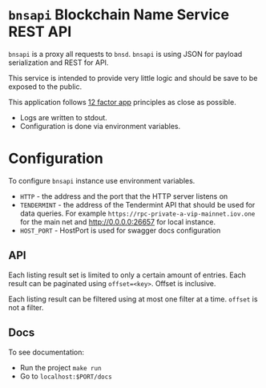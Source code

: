 # `bnsapi` Blockchain Name Service REST API

`bnsapi` is a proxy all requests to `bnsd`. `bnsapi` is using JSON for payload
serialization and REST for API.

This service is intended to provide very little logic and should be save to be
exposed to the public.


This application follows [12 factor app](https://12factor.net/) principles as
close as possible.

- Logs are written to stdout.
- Configuration is done via environment variables.


# Configuration

To configure `bnsapi` instance use environment variables.

- `HTTP` - the address and the port that the HTTP server listens on
- `TENDERMINT` - the address of the Tendermint API that should be used for data
  queries. For example `https://rpc-private-a-vip-mainnet.iov.one` for the main
  net and http://0.0.0.0:26657 for local instance.
- `HOST_PORT` - HostPort is used for swagger docs configuration

## API

Each listing result set is limited to only a certain amount of entries. Each
result can be paginated using `offset=<key>`. Offset is inclusive.

Each listing result can be filtered using at most one filter at a time.
`offset` is not a filter.

## Docs

To see documentation:
- Run the project `make run`
- Go to `localhost:$PORT/docs`
